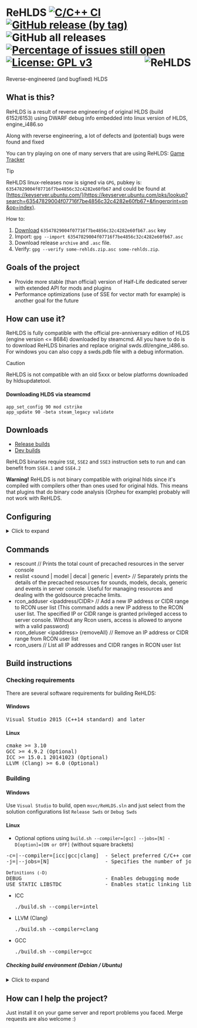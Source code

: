 # ReHLDS [![C/C++ CI](https://github.com/rehlds/ReHLDS/actions/workflows/build.yml/badge.svg)](https://github.com/rehlds/ReHLDS/actions/workflows/build.yml) [![GitHub release (by tag)](https://img.shields.io/github/downloads/rehlds/ReHLDS/latest/total)](https://github.com/rehlds/ReHLDS/releases/latest) ![GitHub all releases](https://img.shields.io/github/downloads/rehlds/ReHLDS/total) [![Percentage of issues still open](http://isitmaintained.com/badge/open/rehlds/ReHLDS.svg)](http://isitmaintained.com/project/rehlds/ReHLDS "Percentage of issues still open") [![License: GPL v3](https://img.shields.io/badge/License-GPL%20v3-blue.svg)](https://www.gnu.org/licenses/gpl-3.0) <img align="right" src="https://user-images.githubusercontent.com/5860435/111066129-040e5e00-84f0-11eb-9e1f-7a7e8611da2b.png" alt="ReHLDS" />
Reverse-engineered (and bugfixed) HLDS

## What is this?
ReHLDS is a result of reverse engineering of original HLDS (build 6152/6153) using DWARF debug info embedded into linux version of HLDS, engine_i486.so

Along with reverse engineering, a lot of defects and (potential) bugs were found and fixed

You can try playing on one of many servers that are using ReHLDS: [Game Tracker](http://www.gametracker.com/search/?search_by=server_variable&search_by2=sv_version)

> [!TIP]
> ReHLDS linux-releases now is signed via `GPG`, pubkey is: `63547829004f07716f7be4856c32c4282e60fb67` and could be found at [https://keyserver.ubuntu.com/](https://keyserver.ubuntu.com/pks/lookup?search=63547829004f07716f7be4856c32c4282e60fb67+&fingerprint=on&op=index).
>
> How to:
> 1. [Download](https://keyserver.ubuntu.com/pks/lookup?op=get&search=0x63547829004f07716f7be4856c32c4282e60fb67) `63547829004f07716f7be4856c32c4282e60fb67.asc` key
> 2. Import: `gpg --import 63547829004f07716f7be4856c32c4282e60fb67.asc`
> 3. Download release `archive` and `.asc` file.
> 4. Verify: `gpg --verify some-rehlds.zip.asc some-rehlds.zip`.

## Goals of the project
<ul>
<li>Provide more stable (than official) version of Half-Life dedicated server with extended API for mods and plugins</li>
<li>Performance optimizations (use of SSE for vector math for example) is another goal for the future</li>
</ul>

## How can use it?
ReHLDS is fully compatible with the official pre-anniversary edition of HLDS (engine version <= 8684) downloaded by steamcmd. All you have to do is to download ReHLDS binaries and replace original swds.dll/engine_i486.so. For windows you can also copy a swds.pdb file with a debug information.

> [!CAUTION]  
> ReHLDS is not compatible with an old 5xxx or below platforms downloaded by hldsupdatetool.

#### Downloading HLDS via steamcmd

```
app_set_config 90 mod cstrike
app_update 90 -beta steam_legacy validate
```

## Downloads
* [Release builds](https://github.com/rehlds/ReHLDS/releases)
* [Dev builds](https://github.com/rehlds/ReHLDS/actions/workflows/build.yml)

ReHLDS binaries require `SSE`, `SSE2` and `SSE3` instruction sets to run and can benefit from `SSE4.1` and `SSE4.2`

<b>Warning!</b> ReHLDS is not binary compatible with original hlds since it's compiled with compilers other than ones used for original hlds.
This means that plugins that do binary code analysis (Orpheu for example) probably will not work with ReHLDS.

## Configuring
<details>
<summary>Click to expand</summary>
<ul>
<li>listipcfgfile &lt;filename&gt; // File for permanent ip bans. Default: listip.cfg
<li>syserror_logfile &lt;filename&gt; // File for the system error log. Default: sys_error.log
<li>sv_auto_precache_sounds_in_models &lt;1|0&gt; // Automatically precache sounds attached to models. Deault: 0
<li>sv_delayed_spray_upload &lt;1|0&gt; // Upload custom sprays after entering the game instead of when connecting. It increases upload speed. Default: 0
<li>sv_echo_unknown_cmd &lt;1|0&gt; // Echo in the console when trying execute an unknown command. Default: 0
<li>sv_rcon_condebug &lt;1|0&gt; // Print rcon debug in the console. Default: 1
<li>sv_force_ent_intersection &lt;1|0&gt; // In a 3-rd party plugins used to force colliding of SOLID_SLIDEBOX entities. Default: 0
<li>sv_rehlds_force_dlmax &lt;1|0&gt; // Force a client's cl_dlmax cvar to 1024. It avoids an excessive packets fragmentation. Default: 0
<li>sv_rehlds_hull_centering &lt;1|0&gt; // Use center of hull instead of corner. Default: 0
<li>sv_rehlds_movecmdrate_max_avg // Max average level of 'move' cmds for ban. Default: 400
<li>sv_rehlds_movecmdrate_avg_punish // Time in minutes for which the player will be banned (0 - Permanent, use a negative number for a kick). Default: 5
<li>sv_rehlds_movecmdrate_max_burst // Max burst level of 'move' cmds for ban. Default: 2500
<li>sv_rehlds_movecmdrate_burst_punish // Time in minutes for which the player will be banned (0 - Permanent, use a negative number for a kick). Default: 5
<li>sv_rehlds_send_mapcycle &lt;1|0&gt; // Send mapcycle.txt in serverinfo message (HLDS behavior, but it is unused on the client). Default: 0
<li>sv_rehlds_stringcmdrate_max_avg // Max average level of 'string' cmds for ban. Default: 80
<li>sv_rehlds_stringcmdrate_avg_punish // Time in minutes for which the player will be banned (0 - Permanent, use a negative number for a kick). Default: 5
<li>sv_rehlds_stringcmdrate_max_burst // Max burst level of 'string' cmds for ban. Default: 400
<li>sv_rehlds_stringcmdrate_burst_punish // Time in minutes for which the player will be banned (0 - Permanent, use a negative number for a kick). Default: 5
<li>sv_rehlds_userinfo_transmitted_fields // Userinfo fields only with these keys will be transmitted to clients via network. If not set then all fields will be transmitted (except prefixed with underscore). Each key must be prefixed by backslash, for example "\name\model\*sid\*hltv\bottomcolor\topcolor". See [wiki](https://github.com/rehlds/ReHLDS/wiki/Userinfo-keys) to collect sufficient set of keys for your server. Default: ""
<li>sv_rehlds_attachedentities_playeranimationspeed_fix // Fixes bug with gait animation speed increase when player has some attached entities (aiments). Can cause animation lags when cl_updaterate is low. Default: 0
<li>sv_rehlds_maxclients_from_single_ip // Limit number of connections at the same time from single IP address, not confuse to already connected players. Default: 5
<li>sv_rehlds_local_gametime &lt;1|0&gt; // A feature of local gametime which decrease "lags" if you run same map for a long time. Default: 0
<li>sv_use_entity_file // Use custom entity file for a map. Path to an entity file will be "maps/[map name].ent". 0 - use original entities. 1 - use .ent files from maps directory. 2 - use .ent files from maps directory and create new .ent file if not exist.
<li>sv_rcon_allowexternal <1|0> // Usage of Rcon from externals IPs. Default: 1
<li>sv_usercmd_custom_random_seed // When enabled server will populate an additional random seed independent of the client. Default: 0
<li>sv_net_incoming_decompression &lt;1|0&gt; // When enabled server will decompress of incoming compressed file transfer payloads. Default: 1
<li>sv_net_incoming_decompression_max_ratio &lt;0|100&gt; // Sets the max allowed ratio between compressed and uncompressed data for file transfer. (A ratio close to 90 indicates large uncompressed data with low entropy) Default: 80.0
<li>sv_net_incoming_decompression_max_size &lt;16|65536&gt; // Sets the max allowed size for decompressed file transfer data. Default: 65536 bytes
<li>sv_net_incoming_decompression_min_failures &lt;0|10&gt; // Sets the min number of decompression failures required before a player's connection is flagged for potential punishment. Default: 4
<li>sv_net_incoming_decompression_max_failures &lt;0|10&gt; // Sets the max number of decompression failures allowed within a specified time window before action is taken against the player. Default: 10
<li>sv_net_incoming_decompression_min_failuretime: &lt;0.1|10.0&gt; // Sets the min time in secs within which decompression failures are tracked to determine if the player exceeds the failure thresholds. Default: 0.1
<li>sv_net_incoming_decompression_punish // Time in minutes for which the player will be banned for malformed/abnormal bzip2 fragments (0 - Permanent, use a negative number for a kick). Default: -1
<li>sv_tags &lt;comma-delimited string list of tags&gt; // Sets a string defining the "gametags" for this server, this is optional, but if it is set it allows users/scripts to filter in the matchmaking/server-browser interfaces based on the value. Default: ""
<li>sv_filterban &lt;-1|0|1&gt;// Set packet filtering by IP mode. -1 - All players will be rejected without any exceptions. 0 - No checks will happen. 1 - All incoming players will be checked if they're IP banned (if they have an IP filter entry), if they are, they will be kicked. Default: 1
</ul>
</details>

## Commands
<ul>
<li>rescount // Prints the total count of precached resources in the server console
<li>reslist &lt;sound | model | decal | generic | event&gt; // Separately prints the details of the precached resources for sounds, models, decals, generic and events in server console. Useful for managing resources and dealing with the goldsource precache limits.
<li>rcon_adduser &lt;ipaddress/CIDR&gt; // Add a new IP address or CIDR range to RCON user list (This command adds a new IP address to the RCON user list. The specified IP or CIDR range is granted privileged access to server console. Without any Rcon users, access is allowed to anyone with a valid password)</li>
<li>rcon_deluser &lt;ipaddress&gt; {removeAll} // Remove an IP address or CIDR range from RCON user list</li>
<li>rcon_users // List all IP addresses and CIDR ranges in RCON user list</li>
</ul>

## Build instructions
### Checking requirements
There are several software requirements for building ReHLDS:

#### Windows
<pre>
Visual Studio 2015 (C++14 standard) and later
</pre>

#### Linux
<pre>
cmake >= 3.10
GCC >= 4.9.2 (Optional)
ICC >= 15.0.1 20141023 (Optional)
LLVM (Clang) >= 6.0 (Optional)
</pre>

### Building

#### Windows
Use `Visual Studio` to build, open `msvc/ReHLDS.sln` and just select from the solution configurations list `Release Swds` or `Debug Swds`

#### Linux

* Optional options using `build.sh --compiler=[gcc] --jobs=[N] -D[option]=[ON or OFF]` (without square brackets)

<pre>
-c=|--compiler=[icc|gcc|clang]  - Select preferred C/C++ compiler to build
-j=|--jobs=[N]                  - Specifies the number of jobs (commands) to run simultaneously (For faster building)

<sub>Definitions (-D)</sub>
DEBUG                           - Enables debugging mode
USE_STATIC_LIBSTDC              - Enables static linking library libstdc++
</pre>

* ICC          <pre>./build.sh --compiler=intel</pre>
* LLVM (Clang) <pre>./build.sh --compiler=clang</pre>
* GCC          <pre>./build.sh --compiler=gcc</pre>

##### Checking build environment (Debian / Ubuntu)

<details>
<summary>Click to expand</summary>

<ul>
<li>
Installing required packages
<pre>
sudo dpkg --add-architecture i386
sudo apt-get update
sudo apt-get install -y gcc-multilib g++-multilib
sudo apt-get install -y build-essential
sudo apt-get install -y libc6-dev libc6-dev-i386
</pre>
</li>

<li>
Select the preferred C/C++ Compiler installation
<pre>
1) sudo apt-get install -y gcc g++
2) sudo apt-get install -y clang
</pre>
</li>
</ul>
</details>

## How can I help the project?
Just install it on your game server and report problems you faced.
Merge requests are also welcome :)
